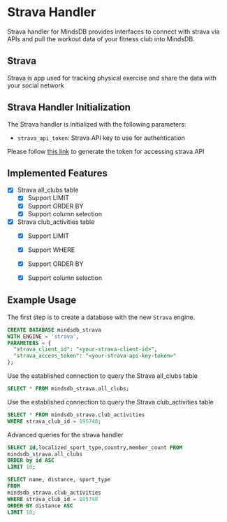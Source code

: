 # Strava Handler

Strava handler for MindsDB provides interfaces to connect with strava via APIs and pull the workout data of your fitness club into MindsDB.

## Strava
Strava is app used for tracking physical exercise and share the data with your social network 

## Strava Handler Initialization

The Strava handler is initialized with the following parameters:

- `strava_api_token`: Strava API key to use for authentication 

Please follow  [this link](https://developers.strava.com/docs/getting-started/) to generate the token for accessing strava API

## Implemented Features

- [x] Strava all_clubs table 
  - [x] Support LIMIT
  - [x] Support ORDER BY
  - [x] Support column selection

- [x] Strava club_activities table 
  - [x] Support LIMIT
  - [x] Support WHERE
  - [x] Support ORDER BY
  - [x] Support column selection


## Example Usage

The first step is to create a database with the new `Strava` engine.

~~~~sql
CREATE DATABASE mindsdb_strava
WITH ENGINE = 'strava',
PARAMETERS = {
  "strava_client_id": "<your-strava-client-id>",
  "strava_access_token": "<your-strava-api-key-token>"  
};
~~~~

Use the established connection to query the Strava all_clubs table 

~~~~sql
SELECT * FROM mindsdb_strava.all_clubs;
~~~~

Use the established connection to query the Strava club_activities table 

~~~~sql
SELECT * FROM mindsdb_strava.club_activities
WHERE strava_club_id = 195748;
~~~~


Advanced queries for the strava handler

~~~~sql
SELECT id,localized_sport_type,country,member_count FROM 
mindsdb_strava.all_clubs
ORDER by id ASC
LIMIT 10;
~~~~~~~

~~~~sql
SELECT name, distance, sport_type
FROM
mindsdb_strava.club_activities
WHERE strava_club_id = 195748
ORDER BY distance ASC
LIMIT 10;
~~~~
